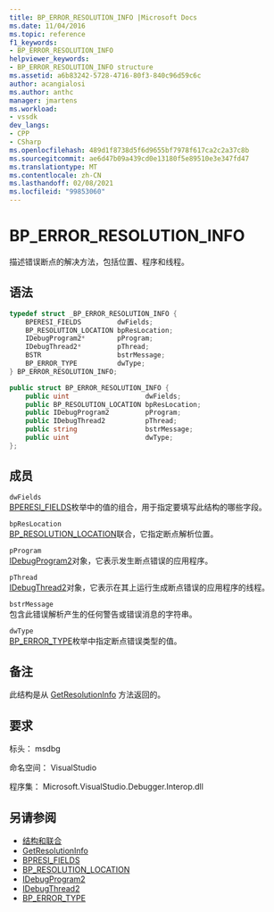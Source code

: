 ```yaml
---
title: BP_ERROR_RESOLUTION_INFO |Microsoft Docs
ms.date: 11/04/2016
ms.topic: reference
f1_keywords:
- BP_ERROR_RESOLUTION_INFO
helpviewer_keywords:
- BP_ERROR_RESOLUTION_INFO structure
ms.assetid: a6b83242-5728-4716-80f3-840c96d59c6c
author: acangialosi
ms.author: anthc
manager: jmartens
ms.workload:
- vssdk
dev_langs:
- CPP
- CSharp
ms.openlocfilehash: 489d1f8738d5f6d9655bf7978f617ca2c2a37c8b
ms.sourcegitcommit: ae6d47b09a439cd0e13180f5e89510e3e347fd47
ms.translationtype: MT
ms.contentlocale: zh-CN
ms.lasthandoff: 02/08/2021
ms.locfileid: "99853060"
---
```

# <a name="bp_error_resolution_info"></a>BP_ERROR_RESOLUTION_INFO
描述错误断点的解决方法，包括位置、程序和线程。

## <a name="syntax"></a>语法

```cpp
typedef struct _BP_ERROR_RESOLUTION_INFO {
    BPERESI_FIELDS         dwFields;
    BP_RESOLUTION_LOCATION bpResLocation;
    IDebugProgram2*        pProgram;
    IDebugThread2*         pThread;
    BSTR                   bstrMessage;
    BP_ERROR_TYPE          dwType;
} BP_ERROR_RESOLUTION_INFO;
```

```csharp
public struct BP_ERROR_RESOLUTION_INFO {
    public uint                   dwFields;
    public BP_RESOLUTION_LOCATION bpResLocation;
    public IDebugProgram2         pProgram;
    public IDebugThread2          pThread;
    public string                 bstrMessage;
    public uint                   dwType;
};
```

## <a name="members"></a>成员
`dwFields`\
[BPERESI_FIELDS](../../../extensibility/debugger/reference/bperesi-fields.md)枚举中的值的组合，用于指定要填写此结构的哪些字段。

`bpResLocation`\
[BP_RESOLUTION_LOCATION](../../../extensibility/debugger/reference/bp-resolution-location.md)联合，它指定断点解析位置。

`pProgram`\
[IDebugProgram2](../../../extensibility/debugger/reference/idebugprogram2.md)对象，它表示发生断点错误的应用程序。

`pThread`\
[IDebugThread2](../../../extensibility/debugger/reference/idebugthread2.md)对象，它表示在其上运行生成断点错误的应用程序的线程。

`bstrMessage`\
包含此错误解析产生的任何警告或错误消息的字符串。

`dwType`\
[BP_ERROR_TYPE](../../../extensibility/debugger/reference/bp-error-type.md)枚举中指定断点错误类型的值。

## <a name="remarks"></a>备注
此结构是从 [GetResolutionInfo](../../../extensibility/debugger/reference/idebugerrorbreakpointresolution2-getresolutioninfo.md) 方法返回的。

## <a name="requirements"></a>要求
标头： msdbg

命名空间： VisualStudio

程序集： Microsoft.VisualStudio.Debugger.Interop.dll

## <a name="see-also"></a>另请参阅
- [结构和联合](../../../extensibility/debugger/reference/structures-and-unions.md)
- [GetResolutionInfo](../../../extensibility/debugger/reference/idebugerrorbreakpointresolution2-getresolutioninfo.md)
- [BPRESI_FIELDS](../../../extensibility/debugger/reference/bpresi-fields.md)
- [BP_RESOLUTION_LOCATION](../../../extensibility/debugger/reference/bp-resolution-location.md)
- [IDebugProgram2](../../../extensibility/debugger/reference/idebugprogram2.md)
- [IDebugThread2](../../../extensibility/debugger/reference/idebugthread2.md)
- [BP_ERROR_TYPE](../../../extensibility/debugger/reference/bp-error-type.md)
